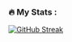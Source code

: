 ### :fire: My Stats :
[![GitHub Streak](http://github-readme-streak-stats.herokuapp.com?user=zev7872&theme=dark&background=000000)](https://git.io/streak-stats)

<!--
**zev7872/zev7872** is a ✨ _special_ ✨ repository because its `README.md` (this file) appears on your GitHub profile.

Here are some ideas to get you started:

- 🔭 I’m currently working on ...
- 🌱 I’m currently learning ...
- 👯 I’m looking to collaborate on ...
- 🤔 I’m looking for help with ...
- 💬 Ask me about ...
- 📫 How to reach me: ...
- 😄 Pronouns: ...
- ⚡ Fun fact: ...
-->
